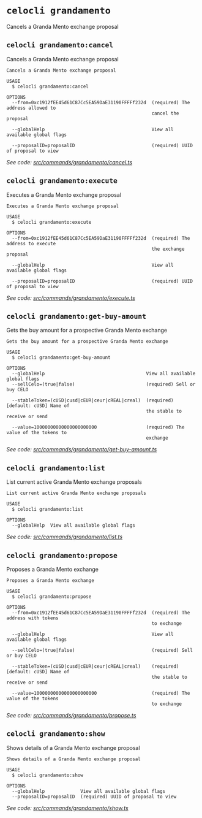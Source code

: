 # `celocli grandamento`

Cancels a Granda Mento exchange proposal


## `celocli grandamento:cancel`

Cancels a Granda Mento exchange proposal

```
Cancels a Granda Mento exchange proposal

USAGE
  $ celocli grandamento:cancel

OPTIONS
  --from=0xc1912fEE45d61C87Cc5EA59DaE31190FFFFf232d  (required) The address allowed to
                                                     cancel the proposal

  --globalHelp                                       View all available global flags

  --proposalID=proposalID                            (required) UUID of proposal to view
```

_See code: [src/commands/grandamento/cancel.ts](https://github.com/celo-org/celo-monorepo/tree/master/packages/cli/src/commands/grandamento/cancel.ts)_

## `celocli grandamento:execute`

Executes a Granda Mento exchange proposal

```
Executes a Granda Mento exchange proposal

USAGE
  $ celocli grandamento:execute

OPTIONS
  --from=0xc1912fEE45d61C87Cc5EA59DaE31190FFFFf232d  (required) The address to execute
                                                     the exchange proposal

  --globalHelp                                       View all available global flags

  --proposalID=proposalID                            (required) UUID of proposal to view
```

_See code: [src/commands/grandamento/execute.ts](https://github.com/celo-org/celo-monorepo/tree/master/packages/cli/src/commands/grandamento/execute.ts)_

## `celocli grandamento:get-buy-amount`

Gets the buy amount for a prospective Granda Mento exchange

```
Gets the buy amount for a prospective Granda Mento exchange

USAGE
  $ celocli grandamento:get-buy-amount

OPTIONS
  --globalHelp                                     View all available global flags
  --sellCelo=(true|false)                          (required) Sell or buy CELO

  --stableToken=(cUSD|cusd|cEUR|ceur|cREAL|creal)  (required) [default: cUSD] Name of
                                                   the stable to receive or send

  --value=10000000000000000000000                  (required) The value of the tokens to
                                                   exchange
```

_See code: [src/commands/grandamento/get-buy-amount.ts](https://github.com/celo-org/celo-monorepo/tree/master/packages/cli/src/commands/grandamento/get-buy-amount.ts)_

## `celocli grandamento:list`

List current active Granda Mento exchange proposals

```
List current active Granda Mento exchange proposals

USAGE
  $ celocli grandamento:list

OPTIONS
  --globalHelp  View all available global flags
```

_See code: [src/commands/grandamento/list.ts](https://github.com/celo-org/celo-monorepo/tree/master/packages/cli/src/commands/grandamento/list.ts)_

## `celocli grandamento:propose`

Proposes a Granda Mento exchange

```
Proposes a Granda Mento exchange

USAGE
  $ celocli grandamento:propose

OPTIONS
  --from=0xc1912fEE45d61C87Cc5EA59DaE31190FFFFf232d  (required) The address with tokens
                                                     to exchange

  --globalHelp                                       View all available global flags

  --sellCelo=(true|false)                            (required) Sell or buy CELO

  --stableToken=(cUSD|cusd|cEUR|ceur|cREAL|creal)    (required) [default: cUSD] Name of
                                                     the stable to receive or send

  --value=10000000000000000000000                    (required) The value of the tokens
                                                     to exchange
```

_See code: [src/commands/grandamento/propose.ts](https://github.com/celo-org/celo-monorepo/tree/master/packages/cli/src/commands/grandamento/propose.ts)_

## `celocli grandamento:show`

Shows details of a Granda Mento exchange proposal

```
Shows details of a Granda Mento exchange proposal

USAGE
  $ celocli grandamento:show

OPTIONS
  --globalHelp             View all available global flags
  --proposalID=proposalID  (required) UUID of proposal to view
```

_See code: [src/commands/grandamento/show.ts](https://github.com/celo-org/celo-monorepo/tree/master/packages/cli/src/commands/grandamento/show.ts)_
